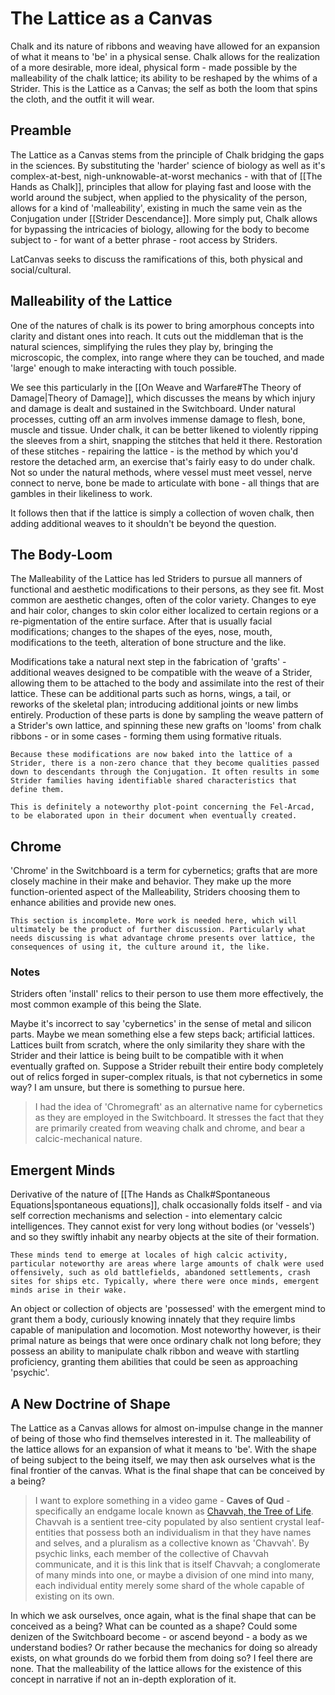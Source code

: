 # The Lattice as a Canvas
Chalk and its nature of ribbons and weaving have allowed for an expansion of what it means to 'be' in a physical sense. Chalk allows for the realization of a more desirable, more ideal, physical form - made possible by the malleability of the chalk lattice; its ability to be reshaped by the whims of a Strider. This is the Lattice as a Canvas; the self as both the loom that spins the cloth, and the outfit it will wear. 

## Preamble
The Lattice as a Canvas stems from the principle of Chalk bridging the gaps in the sciences. By substituting the 'harder' science of biology as well as it's complex-at-best, nigh-unknowable-at-worst mechanics - with that of [[The Hands as Chalk]], principles that allow for playing fast and loose with the world around the subject, when applied to the physicality of the person, allows for a kind of 'malleability', existing in much the same vein as the Conjugation under [[Strider Descendance]]. More simply put, Chalk allows for bypassing the intricacies of biology, allowing for the body to become subject to - for want of a better phrase - root access by Striders.

LatCanvas seeks to discuss the ramifications of this, both physical and social/cultural. 

## Malleability of the Lattice
One of the natures of chalk is its power to bring amorphous concepts into clarity and distant ones into reach. It cuts out the middleman that is the natural sciences, simplifying the rules they play by, bringing the microscopic, the complex, into range where they can be touched, and made 'large' enough to make interacting with touch possible. 

We see this particularly in the [[On Weave and Warfare#The Theory of Damage|Theory of Damage]], which discusses the means by which injury and damage is dealt and sustained in the Switchboard. Under natural processes, cutting off an arm involves immense damage to flesh, bone, muscle and tissue. Under chalk, it can be better likened to violently ripping the sleeves from a shirt, snapping the stitches that held it there. Restoration of these stitches - repairing the lattice - is the method by which you'd restore the detached arm, an exercise that's fairly easy to do under chalk. Not so under the natural methods, where vessel must meet vessel, nerve connect to nerve, bone be made to articulate with bone - all things that are gambles in their likeliness to work. 

It follows then that if the lattice is simply a collection of woven chalk, then adding additional weaves to it shouldn't be beyond the question. 

## The Body-Loom
The Malleability of the Lattice has led Striders to pursue all manners of functional and aesthetic modifications to their persons, as they see fit. Most common are aesthetic changes, often of the color variety. Changes to eye and hair color, changes to skin color either localized to certain regions or a re-pigmentation of the entire surface. After that is usually facial modifications; changes to the shapes of the eyes, nose, mouth, modifications to the teeth, alteration of bone structure and the like. 

Modifications take a natural next step in the fabrication of 'grafts' - additional weaves designed to be compatible with the weave of a Strider, allowing them to be attached to the body and assimilate into the rest of their lattice. These can be additional parts such as horns, wings, a tail, or reworks of the skeletal plan; introducing additional joints or new limbs entirely. Production of these parts is done by sampling the weave pattern of a Strider's own lattice, and spinning these new grafts on 'looms' from chalk ribbons - or in some cases - forming them using formative rituals. 

	Because these modifications are now baked into the lattice of a Strider, there is a non-zero chance that they become qualities passed down to descendants through the Conjugation. It often results in some Strider families having identifiable shared characteristics that define them.

	This is definitely a noteworthy plot-point concerning the Fel-Arcad, to be elaborated upon in their document when eventually created. 

## Chrome
'Chrome' in the Switchboard is a term for cybernetics; grafts that are more closely machine in their make and behavior. They make up the more function-oriented aspect of the Malleability, Striders choosing them to enhance abilities and provide new ones.

	This section is incomplete. More work is needed here, which will ultimately be the product of further discussion. Particularly what needs discussing is what advantage chrome presents over lattice, the consequences of using it, the culture around it, the like. 

### Notes
Striders often 'install' relics to their person to use them more effectively, the most common example of this being the Slate. 

Maybe it's incorrect to say 'cybernetics' in the sense of metal and silicon parts. Maybe we mean something else a few steps back; artificial lattices. Lattices built from scratch, where the only similarity they share with the Strider and their lattice is being built to be compatible with it when eventually grafted on. Suppose a Strider rebuilt their entire body completely out of relics forged in super-complex rituals, is that not cybernetics in some way? I am unsure, but there is something to pursue here.

> I had the idea of 'Chromegraft' as an alternative name for cybernetics as they are employed in the Switchboard. It stresses the fact that they are primarily created from weaving chalk and chrome, and bear a calcic-mechanical nature. 

## Emergent Minds
Derivative of the nature of [[The Hands as Chalk#Spontaneous Equations|spontaneous equations]], chalk occasionally folds itself - and via self correction mechanisms and selection - into elementary calcic intelligences. They cannot exist for very long without bodies (or 'vessels') and so they swiftly inhabit any nearby objects at the site of their formation.

	These minds tend to emerge at locales of high calcic activity, particular noteworthy are areas where large amounts of chalk were used offensively, such as old battlefields, abandoned settlements, crash sites for ships etc. Typically, where there were once minds, emergent minds arise in their wake.

An object or collection of objects are 'possessed' with the emergent mind to grant them a body, curiously knowing innately that they require limbs capable of manipulation and locomotion. Most noteworthy however, is their primal nature as beings that were once ordinary chalk not long before; they possess an ability to manipulate chalk ribbon and weave with startling proficiency, granting them abilities that could be seen as approaching 'psychic'.

## A New Doctrine of Shape
The Lattice as a Canvas allows for almost on-impulse change in the manner of being of those who find themselves interested in it. The malleability of the lattice allows for an expansion of what it means to 'be'. With the shape of being subject to the being itself, we may then ask ourselves what is the final frontier of the canvas. What is the final shape that can be conceived by a being?

> I want to explore something in a video game - **Caves of Qud** - specifically an endgame locale known as [Chavvah, the Tree of Life](https://wiki.cavesofqud.com/wiki/Chavvah). Chavvah is a sentient tree-city populated by also sentient crystal leaf-entities that possess both an individualism in that they have names and selves, and a pluralism as a collective known as 'Chavvah'. By psychic links, each member of the collective of Chavvah communicate, and it is this link that is itself Chavvah; a conglomerate of many minds into one, or maybe a division of one mind into many, each individual entity merely some shard of the whole capable of existing on its own. 

In which we ask ourselves, once again, what is the final shape that can be conceived as a being? What can be counted as a shape? Could some denizen of the Switchboard become - or ascend beyond - a body as we understand bodies? Or rather because the mechanics for doing so already exists, on what grounds do we forbid them from doing so? I feel there are none. That the malleability of the lattice allows for the existence of this concept in narrative if not an in-depth exploration of it.